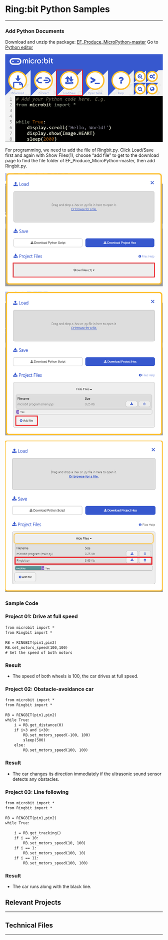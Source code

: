 # Ring:bit Python Samples



---


### Add Python Documents
Download and unzip the package: [EF_Produce_MicroPython-master](https://github.com/lionyhw/EF_Produce_MicroPython/archive/master.zip)
Go to [Python editor](https://python.microbit.org/v/2.0)

![](./images/TPbot-py-01.png)

For programming, we need to add the file of Ringbit.py. Click Load/Save first and again with Show Files(1), choose “add file” to get to the download page to find the file folder of EF_Produce_MicroPython-master, then add Ringbit.py.

![](./images/TPbot-py-02.png)

![](./images/TPbot-py-03.png)

![](./images/TPbot-py-04.png)

### Sample Code
### Project 01:  Drive at full speed
```
from microbit import *
from Ringbit import *

RB = RINGBIT(pin1,pin2)
RB.set_motors_speed(100,100)
# Set the speed of both motors

```
### Result
- The speed of both wheels is 100, the car drives at full speed. 



### Project 02: Obstacle-avoidance car
```
from microbit import *
from Ringbit import *

RB = RINGBIT(pin1,pin2)
while True:
    i = RB.get_distance(0)
    if i>3 and i<30:
        RB.set_motors_speed(-100, 100)
        sleep(500)
    else:
        RB.set_motors_speed(100, 100)
```
### Result
- The car changes its direction immediately if the ultrasonic sound sensor detects any obstacles. 

### Project 03: Line following
```
from microbit import *
from Ringbit import *

RB = RINGBIT(pin1,pin2)
while True:
    
    i = RB.get_tracking()
    if i == 10:
        RB.set_motors_speed(10, 100)
    if i == 1:
        RB.set_motors_speed(100, 10)   
    if i == 11:
        RB.set_motors_speed(100, 100) 
```
### Result
- The car runs along with the black line. 

## Relevant Projects
---

## Technical Files
---
